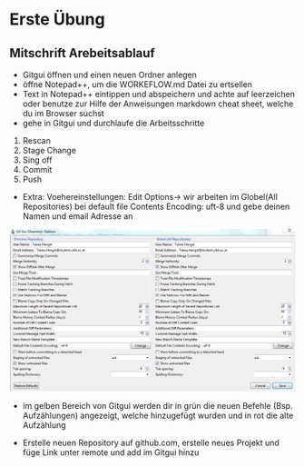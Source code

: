 # Erste Übung 

## Mitschrift Arebeitsablauf 

* Gitgui öffnen und einen neuen Ordner anlegen
* öffne Notepad++, um die WORKEFLOW.md Datei zu ertsellen
* Text in Notepad++ eintippen und abspeichern und achte auf leerzeichen oder benutze zur Hilfe der Anweisungen markdown cheat sheet, welche du im Browser suchst
* gehe in Gitgui und durchlaufe die Arbeitsschritte 

1. Rescan
1. Stage Change
1. Sing off
1. Commit
1. Push 

* Extra: Voehereinstellungen: Edit Options-> wir arbeiten im Globel(All Repositories) bei default file Contents Encoding: uft-8 und gebe deinen Namen und email Adresse an

![Screenshoot](Screenshoot1.PNG)

* im gelben Bereich von Gitgui werden dir in grün die neuen Befehle (Bsp. Aufzählungen) angezeigt, welche hinzugefügt wurden und in rot die alte Aufzählung

* Erstelle neuen Repository auf github.com, erstelle neues Projekt und füge Link unter remote und add im Gitgui hinzu 

